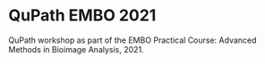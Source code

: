 # QuPath EMBO 2021

QuPath workshop as part of the EMBO Practical Course: Advanced Methods in Bioimage Analysis, 2021.
